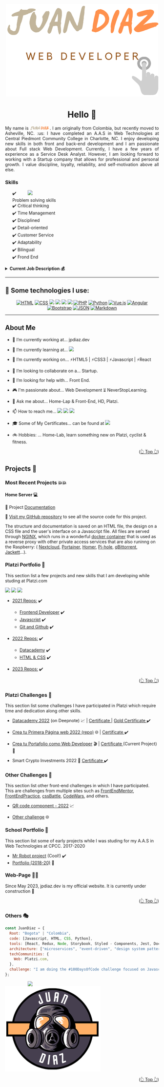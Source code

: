 <div id="top"></div>

<!--
[![Contributors][contributors-shield]][contributors-url]
[![Forks][forks-shield]][forks-url]
[![Stargazers][stars-shield]][stars-url]
[![Issues][issues-shield]][issues-url]
[![MIT License][license-shield]][license-url]
[![LinkedIn][linkedin-shield]][linkedin-url]
-->

<!-- Editor de README.md

https://pandao.github.io/editor.md/en.html
https://www.notion.so/GitHub-Tools-Edit-readme-a55ee707b3914b88b9a92a7a104b3b6c

 -->

<!-- PROJECT LOGO -->
<div align="center">
  <a href="https://github.com/JuanPabloDiaz?tab=repositories">
    <img src="images/logoNoBG_S.png" alt="Logo">
  </a>

# Hello 👋

<p align="justify">
My name is <img src="images/juanDiazNombre.png" alt="Juan Diaz" width="65">. I am originally from Colombia, but recently moved to Asheville, NC. :us: I have completed an A.A.S in Web Technologies at Central Piedmont Community College in Charlotte, NC. I enjoy developing new skills in both front and back-end development and I am passionate about Full stack Web Development. Currently, I have a few years of experience as a Service Desk Analyst. However, I am looking forward to working with a Startup company that allows for professional and personal growth.  I value discipline, loyalty, reliability, and self-motivation above all else.</p>
</div>

<div>
<!-- My Skills -->
  <h3>Skills</h3>
<img align='right' src="https://media4.giphy.com/media/vLpclx5lofmqnEswm0/giphy.gif?cid=ecf05e47gzy4xfa4dq1asdzb0xd7hp4w5g4tr178bgnwyw0f&rid=giphy.gif&ct=g" width="430">
  <ul>
    <div>✔️ Problem solving skills</div>
    <div>✔️ Critical thinking</div>
    <div>✔️ Time Management</div>
    <div>✔️ Disciplined</div>
    <div>✔️ Detail-oriented</div>
    <div>✔️ Customer Service</div>
    <div>✔️ Adaptability</div>
    <div>✔️ Bilingual</div>
    <div>✔️ Frond End</div>

  </ul>

<!-- Job Description -->
<details>
  <summary><b>Current Job Description 💰</b></summary>
  <ul>
    <li>Handles technical troubleshooting within an enterprise environment. Navigates common issues such as user administration, network outages, network printers, IP phones and enterprise tools.</li>
  <li>Provides remote assistance with software deployment, and system configuration.</li>
  <li>Effectively communicate with a variety of departments.</li>
  <li>Proactively investigate and resolve end user problems/complications. </li>
  <li>Adaptability to multiple enterprise environments.Following a process oriented approach. </li>
  <li>Utilizes problem solving skills to find solutions to unusual issues. </li>
  </ul>
</details>
</div>

<hr>

## 🎯 Some technologies I use:

<div align="center">

[![HTML](https://img.shields.io/badge/HTML5-E34F26?style=for-the-badge&logo=html5&logoColor=white)](https://www.w3schools.com/whatis/whatis_html.asp)
[![CSS](https://img.shields.io/badge/CSS3-1572B6?style=for-the-badge&logo=css3&logoColor=white)](https://www.w3schools.com/whatis/whatis_css.asp)
[![](https://img.shields.io/badge/JavaScript-323330?style=for-the-badge&logo=javascript&logoColor=F7DF1E)](https://www.w3schools.com/whatis/whatis_js.asp)
[![](https://img.shields.io/badge/Node.js-339933?style=for-the-badge&logo=nodedotjs&logoColor=white)](https://www.w3schools.com/nodejs/default.asp)
[![](https://img.shields.io/badge/React-20232A?style=for-the-badge&logo=react&logoColor=61DAFB)](https://www.w3schools.com/whatis/whatis_react.asp)
[![](https://img.shields.io/badge/Git-F05032?style=for-the-badge&logo=git&logoColor=white)](https://git-scm.com/docs)
[![PHP](https://img.shields.io/badge/PHP-777BB4?style=for-the-badge&logo=Php&logoColor=white)](https://www.w3schools.com/php/default.asp)
[![Python](https://img.shields.io/badge/Python-3776AB?style=for-the-badge&logo=Python&logoColor=ffca28)](https://www.w3schools.com/python/default.asp)
[![Vue.js](https://img.shields.io/badge/Vue-184D66?style=for-the-badge&logo=Vue.js&logoColor=4FC08D)](https://www.w3schools.com/whatis/whatis_vue.asp)
[![Angular](https://img.shields.io/badge/Angular-222?style=for-the-badge&logo=Angular&logoColor=DD0031)](https://www.w3schools.com/whatis/whatis_angularjs.asp)
[![Bootstrap](https://img.shields.io/badge/Bootstrap-2F2625?style=for-the-badge&logo=Bootstrap&logoColor=7952B3)](https://www.w3schools.com/whatis/whatis_bootstrap.asp)
[![JSON](https://img.shields.io/badge/Json-41454A?style=for-the-badge&logo=Json&logoColor=000)](https://www.w3schools.com/whatis/whatis_json.asp)
[![Markdown](https://img.shields.io/badge/Markdown-000?style=for-the-badge&logo=Markdown&logoColor=FEFEFE)](https://www.w3schools.com/whatis/whatis_json.asp)

</div>
<hr>

## About Me

- 📱 I’m currently working at... jpdiaz.dev
- 🌱 I’m currently learning at... [![](https://img.shields.io/badge/Platzi-121f3d?style=for-the-badge&logo=Platzi&logoColor=98CA3F)](https://platzi.com/)

- 📆 I’m currently working on... ⚡HTML5 | ⚡CSS3 | ⚡Javascript | ⚡React
- 👯 I’m looking to collaborate on a... Startup.
- 🤔 I’m looking for help with... Front End.
- 🎮 I'm passionate about... Web Development ⏳︎ NeverStopLearning.
- 💬 Ask me about... Home-Lap & Front-End, HD, Platzi.
- 📫 How to reach me...
  [![](https://img.shields.io/badge/@1diazdev-fff?style=for-the-badge&logo=linkedin&logoColor=0A66C2)](https://www.linkedin.com/in/1diazdev/)
  [![](https://img.shields.io/badge/@1diazdev-fff?style=for-the-badge&logo=Twitter&logoColor=1DA1F2)](https://www.twitter.com/1diazdev)
  [![](https://img.shields.io/badge/Email-fff?style=for-the-badge&logo=Mail.Ru&logoColor=06B6D4)](mailto:juan.diaz93@hotmail.com)
- 🎓 Some of My Certificates... can be found at [![](https://img.shields.io/badge/Platzi_Profile-121f3d?style=for-the-badge&logo=Platzi&logoColor=98CA3F)](https://platzi.com/p/DiazJuan/)

- 🚲 Hobbies: ... Home-Lab, learn something new on Platzi, cyclist & fitness.

<p align="right">(<a href="#top">👆 Top 👆</a>)</p>

  <!--
  icons...
  https://gist.github.com/rxaviers/7360908
  -->
  <!-- THE PROJECTS -->

## Projects 🚀

### Most Recent Projects 💥💥

#### Home Server 💻

💾 Project [Documentation](https://juanpablodiaz.github.io/SelfHosting-PiServer/)

:link: [Visit my GitHub repository](https://github.com/JuanPabloDiaz/SelfHosting-PiServer) to see all the source code for this project.

<p>
The structure and documentation is saved on an HTML file, the design on a CSS file and the user's interface on a Javascript file. All files are served through <a href="https://www.nginx.com/ " target="_blank " rel="noopener noreferrer ">NGINX</a>, which runs in a wonderful
<a href="https://github.com/linuxserver/docker-letsencrypt " target="_blank " rel="noopener noreferrer ">docker container</a> that is used as a reverse proxy with other
private access services that are also runinng on the Raspberry:
( <a href="https://nextcloud.com/ " target="_blank " rel="noopener noreferrer ">Nextcloud</a>, <a href="https://portainer.com " target="_blank " rel="noopener noreferrer ">Portainer</a>, <a href="https://hub.docker.com/r/b4bz/homer
" target="_blank " rel="noopener noreferrer ">Homer</a>, <a href="https://pi-hole.net/ " target="_blank " rel="noopener noreferrer ">Pi-hole</a>, <a href="https://github.com/linuxserver/docker-qbittorrent " target="_blank " rel="noopener
noreferrer ">qBittorrent</a>, <a href="https://fleet.linuxserver.io/image?name=linuxserver/jackett " target="_blank " rel="noopener noreferrer ">Jackett</a>…).
</p>

<!-- Platzi -->

### Platzi Portfolio 💼

This section list a few projects and new skills that I am developing while studing at Platzi.com

<!-- REPOS THAT I NEED TO FIX -->

![](https://img.shields.io/badge/Platzi_Repos-121f3d?style=for-the-badge&logo=Platzi&logoColor=98CA3F)
[![](https://img.shields.io/badge/2021-222?style=for-the-badge)](https://github.com/JuanPabloDiaz/platzi/tree/main/2021)
[![](https://img.shields.io/badge/2022-222?style=for-the-badge)](https://github.com/JuanPabloDiaz/platzi/tree/main/2022)

- [2021 Repos:](https://github.com/JuanPabloDiaz/platzi/tree/main/2021) ✔️
  - [Frontend Developer](https://github.com/JuanPabloDiaz/platzi/tree/main/2021/frontendDeveloper) ✔️
  - [Javascript](https://github.com/JuanPabloDiaz/platzi/tree/main/2021/jsBasico) ✔️
  - [Git and Github](https://github.com/JuanPabloDiaz/hyperblog) ✔️
- [2022 Repos:](https://github.com/JuanPabloDiaz/platzi/tree/main/2022) ✔️

  - [Datacademy](https://github.com/JuanPabloDiaz/platzi/tree/main/2022/datacademy) ✔️
  - [HTML & CSS](https://github.com/JuanPabloDiaz/platzi/tree/main/2022/definitivoHTMLyCSS) ✔️

- [2023 Repos:](https://github.com/JuanPabloDiaz/platzi/tree/main/2023) ✔️

<p align="right">(<a href="#top">👆 Top 👆</a>)</p>

  <!-- Certificates of challenges -->

### Platzi Challenges 🎲

This section list some challenges I have participated in Platzi which require time and dedication along other skills.

- [Datacademy 2022](https://deepnote.com/workspace/juandiaz-7746519b-662c-4b7c-b97f-9577567b2970/project/Proyecto-Datacademy-b6457371-4e49-4f83-96ab-1232331cf711/%2FdataProyect%2Ftemplate_proyecto_datacademy.ipynb) (on Deepnote) 📈 | [Certificate ](https://platzi.com/p/DiazJuan/curso/2681-datacademy/diploma/detalle/) | [Gold Certificate ](https://platzi.com/p/DiazJuan/curso/3105-datacademy-proyecto-2022/diploma/detalle/) ✔️

- [Crea tu Primera Página web 2022 (repo)](https://github.com/JuanPabloDiaz/platzi/tree/main/2022/definitivoHTMLyCSS/web2022Challenges) 🌐 | [Certificate ](https://platzi.com/p/DiazJuan/curso/2940-primera-pagina-web-2022-diploma/diploma/detalle/) ✔️

- [Crea tu Portafolio como Web Developer](https://platzi.com/blog/portafolio-web-2022/) 🎬 | [Certificate ](#) (Current Project) 🚧

- Smart Crypto Investments 2022 📀 [Certificate ](https://platzi.com/p/DiazJuan/curso/2787-smart-crypto-investments/diploma/detalle/) ✔️

  <!-- - [](https:///) -->

  <!-- Certificates of challenges -->

### Other Challenges 🎪

This section list other front-end challenges in which I have participated. This are challenges from multiple sites such as [FrontEndMentor](http://frontendmentor.io/), [FrontEndPractice](https://www.frontendpractice.com/), [cssBattle](https://cssbattle.dev/), [CodeWars](https://www.codewars.com/), and others.

- [QR code component - 2022](https://github.com/JuanPabloDiaz/front-endMentor_challenges) 📈
- [Other challenge](#) 🌐

    <!-- SCHOOL PROJECTS -->

### School Portfolio 🏫

This section list some of early projects while I was studing for my A.A.S in Web Technologies at CPCC. 2017-2020

<!-- LOS QUE TIENEN EL ✔️ ==> YA LOS REVISE & ESTA DECENTE -->

- [Mr Robot project](https://juanpablodiaz.github.io/2021/mrRobot/) (Cool!) ✔️
- [Portfolio (2018-20)](https://juanpablodiaz.github.io/) 🚧
  <!-- - [](https:///) -->
  <!-- - [](https:///) -->

### Web-Page 🔰🌐

Since May 2023, jpdiaz.dev is my official website. It is currently under construction 🚧

<p align="right">(<a href="#top">👆 Top 👆</a>)</p>

### Others 🎭

```javascript
const JuanDiaz = {
  Root: "Bogota" | "Colombia",
  code: [Javascript, HTML, CSS, Python],
  tools: [React, Redux, Node, Storybook, Styled - Components, Jest, Docker],
  architecture: ["microservices", "event-driven", "design system pattern"],
  techCommunities: {
    Web: Platzi.com,
  },
  challenge: "I am doing the #100DaysOfCode challenge focused on Javascript",
};
```

  <!-- Path: "Charlotte" | "NC", -->

<img align='right' src="https://media3.giphy.com/media/iIqmM5tTjmpOB9mpbn/giphy.gif?cid=ecf05e47gzy4xfa4dq1asdzb0xd7hp4w5g4tr178bgnwyw0f&rid=giphy.gif&ct=g" width="430">

  <img src="images/JD-game.png" alt="game">

<p align="right">(<a href="#top">👆 Top 👆</a>)</p>
